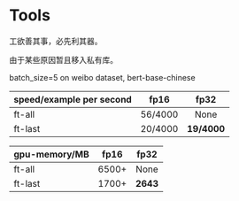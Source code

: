 # Tools

工欲善其事，必先利其器。

由于某些原因暂且移入私有库。

batch_size=5 on weibo dataset, bert-base-chinese

| speed/example per second    | fp16    |  fp32  |
| -------- | :----:  | :----: |
| ft-all   | 56/4000   |   None    |
| ft-last  | 20/4000      |   **19/4000**    |


| gpu-memory/MB    | fp16    |  fp32  |
| -------- | :----:  | :----: |
| ft-all   | 6500+   |   None    |
| ft-last  | 1700+      |   **2643**    |

